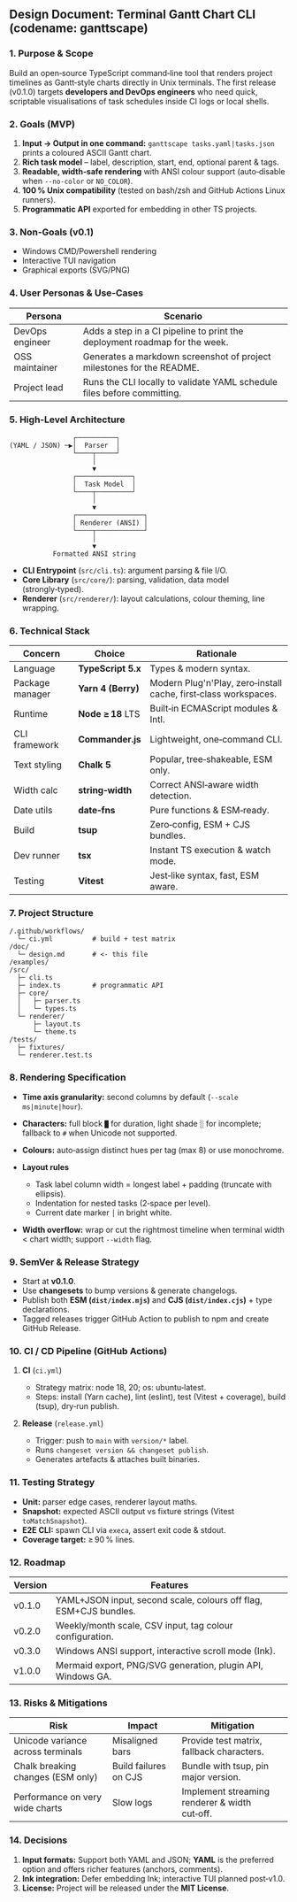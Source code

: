 ## Design Document: Terminal Gantt Chart CLI (codename: **ganttscape**)

### 1. Purpose & Scope

Build an open‑source TypeScript command‑line tool that renders project timelines as Gantt‑style charts directly in Unix terminals. The first release (v0.1.0) targets **developers and DevOps engineers** who need quick, scriptable visualisations of task schedules inside CI logs or local shells.

### 2. Goals (MVP)

1. **Input → Output in one command:** `ganttscape tasks.yaml|tasks.json` prints a coloured ASCII Gantt chart.
2. **Rich task model** – label, description, start, end, optional parent & tags.
3. **Readable, width‑safe rendering** with ANSI colour support (auto‑disable when `--no‑color` or `NO_COLOR`).
4. **100 % Unix compatibility** (tested on bash/zsh and GitHub Actions Linux runners).
5. **Programmatic API** exported for embedding in other TS projects.

### 3. Non‑Goals (v0.1)

- Windows CMD/Powershell rendering
- Interactive TUI navigation
- Graphical exports (SVG/PNG)

### 4. User Personas & Use‑Cases

| Persona         | Scenario                                                                   |
| --------------- | -------------------------------------------------------------------------- |
| DevOps engineer | Adds a step in a CI pipeline to print the deployment roadmap for the week. |
| OSS maintainer  | Generates a markdown screenshot of project milestones for the README.      |
| Project lead    | Runs the CLI locally to validate YAML schedule files before committing.    |

### 5. High‑Level Architecture

```
                ┌──────────┐
(YAML / JSON) ─▶│  Parser  │
                └────┬─────┘
                     │
                     ▼
                ┌──────────────┐
                │  Task Model  │
                └────┬─────────┘
                     │
                     ▼
                ┌─────────────────┐
                │ Renderer (ANSI) │
                └────┬────────────┘
                     │
                     ▼
           Formatted ANSI string
```

- **CLI Entrypoint** (`src/cli.ts`): argument parsing & file I/O.
- **Core Library** (`src/core/`): parsing, validation, data model (strongly‑typed).
- **Renderer** (`src/renderer/`): layout calculations, colour theming, line wrapping.

### 6. Technical Stack

| Concern         | Choice             | Rationale                                                       |
| --------------- | ------------------ | --------------------------------------------------------------- |
| Language        | **TypeScript 5.x** | Types & modern syntax.                                          |
| Package manager | **Yarn 4 (Berry)** | Modern Plug'n'Play, zero‑install cache, first‑class workspaces. |
| Runtime         | **Node ≥ 18** LTS  | Built‑in ECMAScript modules & Intl.                             |
| CLI framework   | **Commander.js**   | Lightweight, one‑command CLI.                                   |
| Text styling    | **Chalk 5**        | Popular, tree‑shakeable, ESM only.                              |
| Width calc      | **string‑width**   | Correct ANSI‑aware width detection.                             |
| Date utils      | **date‑fns**       | Pure functions & ESM‑ready.                                     |
| Build           | **tsup**           | Zero‑config, ESM + CJS bundles.                                 |
| Dev runner      | **tsx**            | Instant TS execution & watch mode.                              |
| Testing         | **Vitest**         | Jest‑like syntax, fast, ESM aware.                              |

### 7. Project Structure

```
/.github/workflows/
  └─ ci.yml          # build + test matrix
/doc/
  └─ design.md       # <- this file
/examples/
/src/
  ├─ cli.ts
  ├─ index.ts        # programmatic API
  ├─ core/
  │   ├─ parser.ts
  │   └─ types.ts
  └─ renderer/
      ├─ layout.ts
      └─ theme.ts
/tests/
  ├─ fixtures/
  └─ renderer.test.ts
```

### 8. Rendering Specification

- **Time axis granularity:** second columns by default (`--scale ms|minute|hour`).
- **Characters:** full block `█` for duration, light shade `░` for incomplete; fallback to `#` when Unicode not supported.
- **Colours:** auto‑assign distinct hues per tag (max 8) or use monochrome.
- **Layout rules**

  - Task label column width = longest label + padding (truncate with ellipsis).
  - Indentation for nested tasks (2‑space per level).
  - Current date marker `│` in bright white.

- **Width overflow:** wrap or cut the rightmost timeline when terminal width < chart width; support `--width` flag.

### 9. SemVer & Release Strategy

- Start at **v0.1.0**.
- Use **changesets** to bump versions & generate changelogs.
- Publish both **ESM (`dist/index.mjs`)** and **CJS (`dist/index.cjs`)** + type declarations.
- Tagged releases trigger GitHub Action to publish to npm and create GitHub Release.

### 10. CI / CD Pipeline (GitHub Actions)

1. **CI** (`ci.yml`)

   - Strategy matrix: node 18, 20; os: ubuntu‑latest.
   - Steps: install (Yarn cache), lint (eslint), test (Vitest + coverage), build (tsup), dry‑run publish.

2. **Release** (`release.yml`)

   - Trigger: push to `main` with `version/*` label.
   - Runs `changeset version && changeset publish`.
   - Generates artefacts & attaches built binaries.

### 11. Testing Strategy

- **Unit:** parser edge cases, renderer layout maths.
- **Snapshot:** expected ASCII output vs fixture strings (Vitest `toMatchSnapshot`).
- **E2E CLI:** spawn CLI via `execa`, assert exit code & stdout.
- **Coverage target:** ≥ 90 % lines.

### 12. Roadmap

| Version | Features                                                         |
| ------- | ---------------------------------------------------------------- |
| v0.1.0  | YAML+JSON input, second scale, colours off flag, ESM+CJS bundles. |
| v0.2.0  | Weekly/month scale, CSV input, tag colour configuration.         |
| v0.3.0  | Windows ANSI support, interactive scroll mode (Ink).             |
| v1.0.0  | Mermaid export, PNG/SVG generation, plugin API, Windows GA.      |

### 13. Risks & Mitigations

| Risk                              | Impact                | Mitigation                                    |
| --------------------------------- | --------------------- | --------------------------------------------- |
| Unicode variance across terminals | Misaligned bars       | Provide test matrix, fallback characters.     |
| Chalk breaking changes (ESM only) | Build failures on CJS | Bundle with tsup, pin major version.          |
| Performance on very wide charts   | Slow logs             | Implement streaming renderer & width cut‑off. |

### 14. Decisions

1. **Input formats:** Support both YAML and JSON; **YAML** is the preferred option and offers richer features (anchors, comments).
2. **Ink integration:** Defer embedding Ink; interactive TUI planned post‑v1.0.
3. **License:** Project will be released under the **MIT License**.

